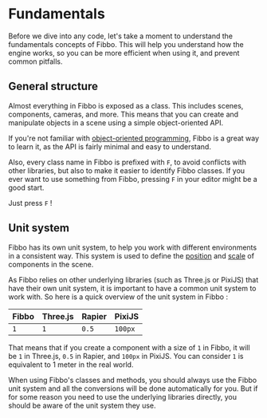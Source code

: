 # Fundamentals

Before we dive into any code, let's take a moment to understand the fundamentals concepts of Fibbo. This will help you understand how the engine works, so you can be more efficient when using it, and prevent common pitfalls.

## General structure

Almost everything in Fibbo is exposed as a class. This includes scenes, components, cameras, and more. This means that you can create and manipulate objects in a scene using a simple object-oriented API.

If you're not familiar with [object-oriented programming](https://developer.mozilla.org/en-US/docs/Learn/JavaScript/Objects/Object-oriented_programming), Fibbo is a great way to learn it, as the API is fairly minimal and easy to understand.

Also, every class name in Fibbo is prefixed with `F`, to avoid conflicts with other libraries, but also to make it easier to identify Fibbo classes. If you ever want to use something from Fibbo, pressing `F` in your editor might be a good start.

Just press `F` !

## Unit system

Fibbo has its own unit system, to help you work with different environments in a consistent way. This system is used to define the [position](/guide/transforms#position) and [scale](/guide/transforms#scale) of components in the scene.

As Fibbo relies on other underlying libraries (such as Three.js or PixiJS) that have their own unit system, it is important to have a common unit system to work with.
So here is a quick overview of the unit system in Fibbo :

| Fibbo | Three.js | Rapier | PixiJS  |
| ----- | -------- | ------ | ------- |
| `1`   | `1`      | `0.5`  | `100px` |

That means that if you create a component with a size of `1` in Fibbo, it will be `1` in Three.js, `0.5` in Rapier, and `100px` in PixiJS. You can consider `1` is equivalent to 1 meter in the real world.

When using Fibbo's classes and methods, you should always use the Fibbo unit system and all the conversions will be done automatically for you.
But if for some reason you need to use the underlying libraries directly, you should be aware of the unit system they use.
